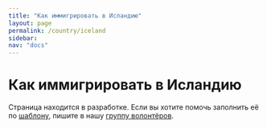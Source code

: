 ```yaml
---
title: "Как иммигрировать в Исландию"
layout: page
permalink: /country/iceland
sidebar:
nav: "docs"
---
```


# Как иммигрировать в Исландию

Страница находится в разработке. Если вы хотите помочь заполнить её по [шаблону](/template), пишите в нашу [группу волонтёров](https://t.me/+FHi3FnJaoWJkMDAx).

